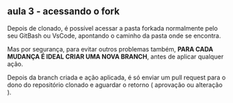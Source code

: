 ## aula 3 - acessando o fork

Depois de clonado, é possível acessar a pasta forkada normalmente pelo seu GitBash ou VsCode, apontando o caminho da pasta onde se encontra.

Mas por segurança, para evitar outros problemas também, **PARA CADA MUDANÇA É IDEAL CRIAR UMA NOVA BRANCH**, antes de aplicar qualquer ação.

Depois da branch criada e ação aplicada, é só enviar um pull request para o dono do repositório clonado e aguardar o retorno ( aprovação ou alteração ).